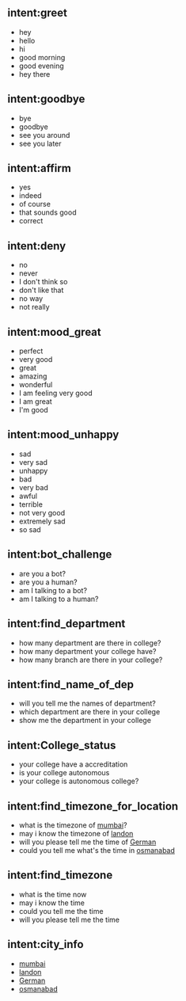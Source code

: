 ## intent:greet
- hey
- hello
- hi
- good morning
- good evening
- hey there

## intent:goodbye
- bye
- goodbye
- see you around
- see you later

## intent:affirm
- yes
- indeed
- of course
- that sounds good
- correct

## intent:deny
- no
- never
- I don't think so
- don't like that
- no way
- not really

## intent:mood_great
- perfect
- very good
- great
- amazing
- wonderful
- I am feeling very good
- I am great
- I'm good

## intent:mood_unhappy
- sad
- very sad
- unhappy
- bad
- very bad
- awful
- terrible
- not very good
- extremely sad
- so sad

## intent:bot_challenge
- are you a bot?
- are you a human?
- am I talking to a bot?
- am I talking to a human?

## intent:find_department
- how many department are there in college?
- how many department your college have?
- how many branch are there in your college?

## intent:find_name_of_dep
- will you tell me the names of department?
- which department are there in your college
- show me the department in your college

## intent:College_status
- your college have a accreditation
- is your college autonomous 
- your college is autonomous college?

## intent:find_timezone_for_location
- what is the timezone of [mumbai](city)?
- may i know the timezone of [landon](city)
- will you please tell me the time of [German](city)
- could you tell me what's the time in [osmanabad](city)

## intent:find_timezone
- what is the time now
- may i know the time
- could you tell me the time
- will you please tell me the time

## intent:city_info
- [mumbai](city)
- [landon](city)
- [German](city)
- [osmanabad](city)